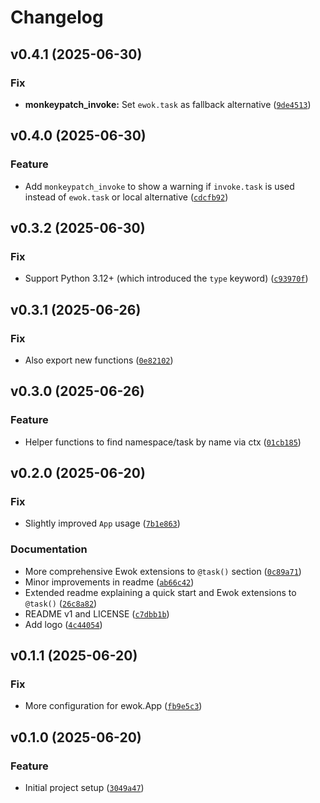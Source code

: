 # Changelog

<!--next-version-placeholder-->

## v0.4.1 (2025-06-30)

### Fix

* **monkeypatch_invoke:** Set `ewok.task` as fallback alternative ([`9de4513`](https://github.com/educationwarehouse/ewok/commit/9de4513ba55c86023a26883e53e6bd9066856f44))

## v0.4.0 (2025-06-30)

### Feature

* Add `monkeypatch_invoke` to show a warning if `invoke.task` is used instead of `ewok.task` or local alternative ([`cdcfb92`](https://github.com/educationwarehouse/ewok/commit/cdcfb920e7aaa0e39504ad9525c0f8aaa45d65ec))

## v0.3.2 (2025-06-30)

### Fix

* Support Python 3.12+ (which introduced the `type` keyword) ([`c93970f`](https://github.com/educationwarehouse/ewok/commit/c93970f1f97b13d790512cf76cc2f365195ea74f))

## v0.3.1 (2025-06-26)

### Fix

* Also export new functions ([`0e82102`](https://github.com/educationwarehouse/ewok/commit/0e82102a085e681445ee2622ffcb466798a790b3))

## v0.3.0 (2025-06-26)

### Feature

* Helper functions to find namespace/task by name via ctx ([`01cb185`](https://github.com/educationwarehouse/ewok/commit/01cb185a3014e5f9cda387a23e69e6890fefdb5d))

## v0.2.0 (2025-06-20)

### Fix

* Slightly improved `App` usage ([`7b1e863`](https://github.com/educationwarehouse/ewok/commit/7b1e8633992519ec9d52d5ae57e7767abf734938))

### Documentation

* More comprehensive Ewok extensions to `@task()` section ([`0c89a71`](https://github.com/educationwarehouse/ewok/commit/0c89a71f9543defd870a1ff38b7ce1bf4c201439))
* Minor improvements in readme ([`ab66c42`](https://github.com/educationwarehouse/ewok/commit/ab66c42f8810cb5f16c9bb9b33340eb8a9194a57))
* Extended readme explaining a quick start and Ewok extensions to `@task()` ([`26c8a82`](https://github.com/educationwarehouse/ewok/commit/26c8a828fbd515b76d33ce3ca05ec069456d28b5))
* README v1 and LICENSE ([`c7dbb1b`](https://github.com/educationwarehouse/ewok/commit/c7dbb1b5b144ec99241d5674b5a4da65e90804a6))
* Add logo ([`4c44054`](https://github.com/educationwarehouse/ewok/commit/4c44054467fb4129c7f070bffc426277d1840927))

## v0.1.1 (2025-06-20)

### Fix

* More configuration for ewok.App ([`fb9e5c3`](https://github.com/educationwarehouse/ewok/commit/fb9e5c35329fa9c20aeda598bac9dea0bc430c4c))

## v0.1.0 (2025-06-20)

### Feature

* Initial project setup ([`3049a47`](https://github.com/educationwarehouse/ewok/commit/3049a4784e1abf659ccfb098493282a0c62f535e))
